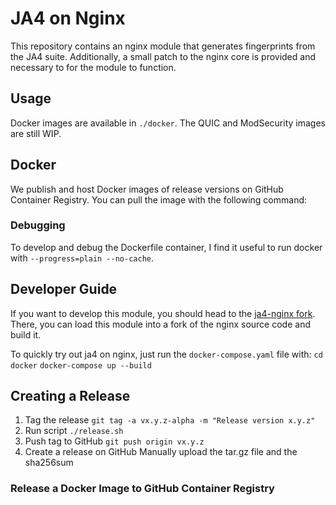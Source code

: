 # JA4 on Nginx

This repository contains an nginx module that generates fingerprints from the JA4 suite. Additionally, a small patch to the nginx core is provided and necessary to for the module to function.

## Usage

Docker images are available in `./docker`. The QUIC and ModSecurity images are still WIP.

## Docker

We publish and host Docker images of release versions on GitHub Container Registry. You can pull the image with the following command:

### Debugging

To develop and debug the Dockerfile container, I find it useful to run docker with `--progress=plain --no-cache`.

## Developer Guide

If you want to develop this module, you should head to the [ja4-nginx fork](https://github.com/FoxIO-LLC/ja4-nginx). There, you can load this module into a fork of the nginx source code and build it.

To quickly try out ja4 on nginx, just run the `docker-compose.yaml` file with:
`cd docker`
`docker-compose up --build`

## Creating a Release

1. Tag the release
`git tag -a vx.y.z-alpha -m "Release version x.y.z"`
2. Run script
`./release.sh`
3. Push tag to GitHub
`git push origin vx.y.z`
4. Create a release on GitHub
Manually upload the tar.gz file and the sha256sum

### Release a Docker Image to GitHub Container Registry
